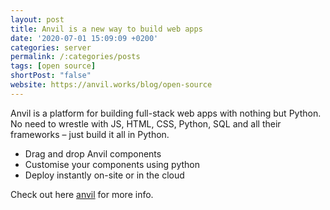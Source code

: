 ```yaml
---
layout: post
title: Anvil is a new way to build web apps
date: '2020-07-01 15:09:09 +0200'
categories: server
permalink: /:categories/posts
tags: [open source]
shortPost: "false"
website: https://anvil.works/blog/open-source
---
```

Anvil is a platform for building full-stack web apps with nothing but Python. No need to wrestle with JS, HTML, CSS, Python, SQL and all their frameworks – just build it all in Python.

* Drag and drop Anvil components 
* Customise your components using python
* Deploy instantly on-site or in the cloud


Check out here [anvil][jekyll-docs] for more info.

[jekyll-docs]: https://anvil.works/blog/open-source

